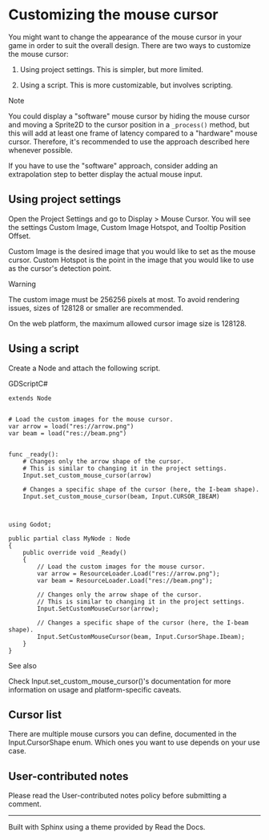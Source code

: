 # Customizing the mouse cursor

You might want to change the appearance of the mouse cursor in your game in
order to suit the overall design. There are two ways to customize the mouse
cursor:

  1. Using project settings. This is simpler, but more limited.

  2. Using a script. This is more customizable, but involves scripting.

Note

You could display a "software" mouse cursor by hiding the mouse cursor and
moving a Sprite2D to the cursor position in a `_process()` method, but this
will add at least one frame of latency compared to a "hardware" mouse cursor.
Therefore, it's recommended to use the approach described here whenever
possible.

If you have to use the "software" approach, consider adding an extrapolation
step to better display the actual mouse input.

## Using project settings

Open the Project Settings and go to Display > Mouse Cursor. You will see the
settings Custom Image, Custom Image Hotspot, and Tooltip Position Offset.

Custom Image is the desired image that you would like to set as the mouse
cursor. Custom Hotspot is the point in the image that you would like to use as
the cursor's detection point.

Warning

The custom image must be 256256 pixels at most. To avoid rendering issues,
sizes of 128128 or smaller are recommended.

On the web platform, the maximum allowed cursor image size is 128128.

## Using a script

Create a Node and attach the following script.

GDScriptC#

    
    
    extends Node
    
    
    # Load the custom images for the mouse cursor.
    var arrow = load("res://arrow.png")
    var beam = load("res://beam.png")
    
    
    func _ready():
        # Changes only the arrow shape of the cursor.
        # This is similar to changing it in the project settings.
        Input.set_custom_mouse_cursor(arrow)
    
        # Changes a specific shape of the cursor (here, the I-beam shape).
        Input.set_custom_mouse_cursor(beam, Input.CURSOR_IBEAM)
    
    
    
    using Godot;
    
    public partial class MyNode : Node
    {
        public override void _Ready()
        {
            // Load the custom images for the mouse cursor.
            var arrow = ResourceLoader.Load("res://arrow.png");
            var beam = ResourceLoader.Load("res://beam.png");
    
            // Changes only the arrow shape of the cursor.
            // This is similar to changing it in the project settings.
            Input.SetCustomMouseCursor(arrow);
    
            // Changes a specific shape of the cursor (here, the I-beam shape).
            Input.SetCustomMouseCursor(beam, Input.CursorShape.Ibeam);
        }
    }
    

See also

Check Input.set_custom_mouse_cursor()'s documentation for more information on
usage and platform-specific caveats.

## Cursor list

There are multiple mouse cursors you can define, documented in the
Input.CursorShape enum. Which ones you want to use depends on your use case.

## User-contributed notes

Please read the User-contributed notes policy before submitting a comment.

* * *

Built with Sphinx using a theme provided by Read the Docs.

